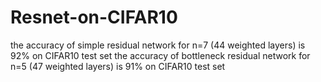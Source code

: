 # Resnet-on-CIFAR10

the accuracy of simple residual network for n=7 (44 weighted layers) is 92% on CIFAR10 test set
the accuracy of bottleneck residual network for n=5 (47 weighted layers) is 91% on CIFAR10 test set
